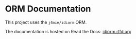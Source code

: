 # ORM Documentation

This project uses the ```j4mie/idiorm``` ORM.

The documentation is hosted on Read the Docs: [idiorm.rtfd.org](http://idiorm.rtfd.org/)
